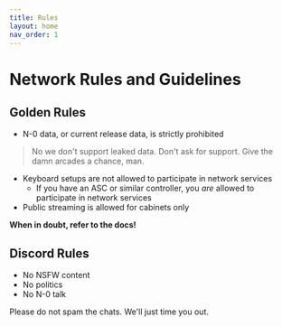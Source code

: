 ```yaml
---
title: Rules
layout: home
nav_order: 1
---
```


# Network Rules and Guidelines
## Golden Rules
- N-0 data, or current release data, is strictly prohibited
> No we don't support leaked data. Don't ask for support.
> Give the damn arcades a chance, man.
- Keyboard setups are not allowed to participate in network services
  - If you have an ASC or similar controller, you *are* allowed to participate in network services
- Public streaming is allowed for cabinets only

**When in doubt, refer to the docs!**

## Discord Rules
- No NSFW content
- No politics
- No N-0 talk

Please do not spam the chats. We'll just time you out.